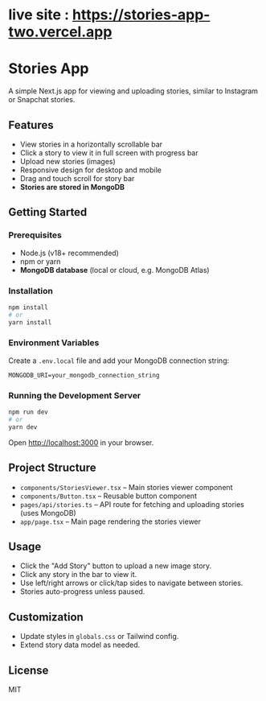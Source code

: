 # live site : https://stories-app-two.vercel.app

# Stories App

A simple Next.js app for viewing and uploading stories, similar to Instagram or Snapchat stories.

## Features

- View stories in a horizontally scrollable bar
- Click a story to view it in full screen with progress bar
- Upload new stories (images)
- Responsive design for desktop and mobile
- Drag and touch scroll for story bar
- **Stories are stored in MongoDB**

## Getting Started

### Prerequisites

- Node.js (v18+ recommended)
- npm or yarn
- **MongoDB database** (local or cloud, e.g. MongoDB Atlas)

### Installation

```bash
npm install
# or
yarn install
```

### Environment Variables

Create a `.env.local` file and add your MongoDB connection string:

```
MONGODB_URI=your_mongodb_connection_string
```

### Running the Development Server

```bash
npm run dev
# or
yarn dev
```

Open [http://localhost:3000](http://localhost:3000) in your browser.

## Project Structure

- `components/StoriesViewer.tsx` – Main stories viewer component
- `components/Button.tsx` – Reusable button component
- `pages/api/stories.ts` – API route for fetching and uploading stories (uses MongoDB)
- `app/page.tsx` – Main page rendering the stories viewer

## Usage

- Click the "Add Story" button to upload a new image story.
- Click any story in the bar to view it.
- Use left/right arrows or click/tap sides to navigate between stories.
- Stories auto-progress unless paused.

## Customization

- Update styles in `globals.css` or Tailwind config.
- Extend story data model as needed.

## License

MIT

